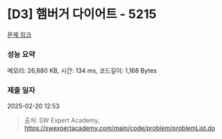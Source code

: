 # [D3] 햄버거 다이어트 - 5215 

[문제 링크](https://swexpertacademy.com/main/code/problem/problemDetail.do?contestProbId=AWT-lPB6dHUDFAVT) 

### 성능 요약

메모리: 26,880 KB, 시간: 134 ms, 코드길이: 1,168 Bytes

### 제출 일자

2025-02-20 12:53



> 출처: SW Expert Academy, https://swexpertacademy.com/main/code/problem/problemList.do